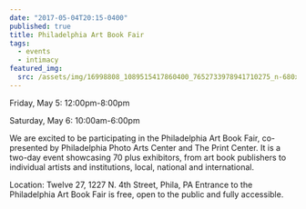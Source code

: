 ```yaml
---
date: "2017-05-04T20:15-0400"
published: true
title: Philadelphia Art Book Fair
tags:
  - events
  - intimacy
featured_img:
  src: /assets/img/16998808_1089515417860400_7652733978941710275_n-680x680.jpg
---
```


Friday, May 5: 12:00pm-8:00pm

Saturday, May 6: 10:00am-6:00pm

We are excited to be participating in the Philadelphia Art Book Fair, co-presented by Philadelphia Photo Arts Center and The Print Center. It is a two-day event showcasing 70 plus exhibitors, from art book publishers to individual artists and institutions, local, national and international.

Location: Twelve 27, 1227 N. 4th Street, Phila, PA
Entrance to the Philadelphia Art Book Fair is free, open to the public and fully accessible.
